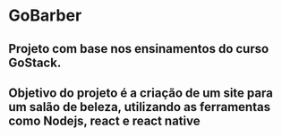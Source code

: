 # <a>GoBarber<a>
<h2>Projeto com base nos ensinamentos do curso GoStack.<h2> 
Objetivo do projeto é a criação de um site para um salão de beleza, utilizando as ferramentas como Nodejs, react e react native
